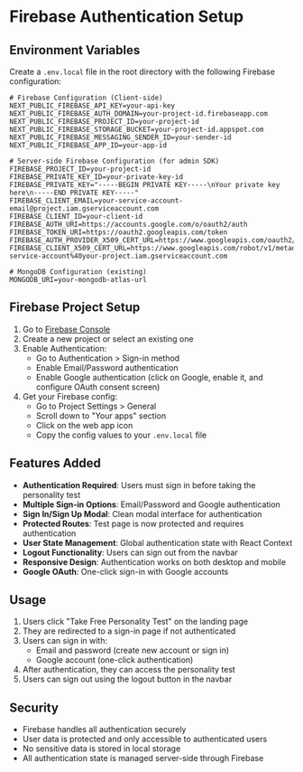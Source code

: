 # Firebase Authentication Setup

## Environment Variables

Create a `.env.local` file in the root directory with the following Firebase configuration:

```env
# Firebase Configuration (Client-side)
NEXT_PUBLIC_FIREBASE_API_KEY=your-api-key
NEXT_PUBLIC_FIREBASE_AUTH_DOMAIN=your-project-id.firebaseapp.com
NEXT_PUBLIC_FIREBASE_PROJECT_ID=your-project-id
NEXT_PUBLIC_FIREBASE_STORAGE_BUCKET=your-project-id.appspot.com
NEXT_PUBLIC_FIREBASE_MESSAGING_SENDER_ID=your-sender-id
NEXT_PUBLIC_FIREBASE_APP_ID=your-app-id

# Server-side Firebase Configuration (for admin SDK)
FIREBASE_PROJECT_ID=your-project-id
FIREBASE_PRIVATE_KEY_ID=your-private-key-id
FIREBASE_PRIVATE_KEY="-----BEGIN PRIVATE KEY-----\nYour private key here\n-----END PRIVATE KEY-----"
FIREBASE_CLIENT_EMAIL=your-service-account-email@project.iam.gserviceaccount.com
FIREBASE_CLIENT_ID=your-client-id
FIREBASE_AUTH_URI=https://accounts.google.com/o/oauth2/auth
FIREBASE_TOKEN_URI=https://oauth2.googleapis.com/token
FIREBASE_AUTH_PROVIDER_X509_CERT_URL=https://www.googleapis.com/oauth2/v1/certs
FIREBASE_CLIENT_X509_CERT_URL=https://www.googleapis.com/robot/v1/metadata/x509/your-service-account%40your-project.iam.gserviceaccount.com

# MongoDB Configuration (existing)
MONGODB_URI=your-mongodb-atlas-url
```

## Firebase Project Setup

1. Go to [Firebase Console](https://console.firebase.google.com/)
2. Create a new project or select an existing one
3. Enable Authentication:
   - Go to Authentication > Sign-in method
   - Enable Email/Password authentication
   - Enable Google authentication (click on Google, enable it, and configure OAuth consent screen)
4. Get your Firebase config:
   - Go to Project Settings > General
   - Scroll down to "Your apps" section
   - Click on the web app icon
   - Copy the config values to your `.env.local` file

## Features Added

- **Authentication Required**: Users must sign in before taking the personality test
- **Multiple Sign-in Options**: Email/Password and Google authentication
- **Sign In/Sign Up Modal**: Clean modal interface for authentication
- **Protected Routes**: Test page is now protected and requires authentication
- **User State Management**: Global authentication state with React Context
- **Logout Functionality**: Users can sign out from the navbar
- **Responsive Design**: Authentication works on both desktop and mobile
- **Google OAuth**: One-click sign-in with Google accounts

## Usage

1. Users click "Take Free Personality Test" on the landing page
2. They are redirected to a sign-in page if not authenticated
3. Users can sign in with:
   - Email and password (create new account or sign in)
   - Google account (one-click authentication)
4. After authentication, they can access the personality test
5. Users can sign out using the logout button in the navbar

## Security

- Firebase handles all authentication securely
- User data is protected and only accessible to authenticated users
- No sensitive data is stored in local storage
- All authentication state is managed server-side through Firebase

